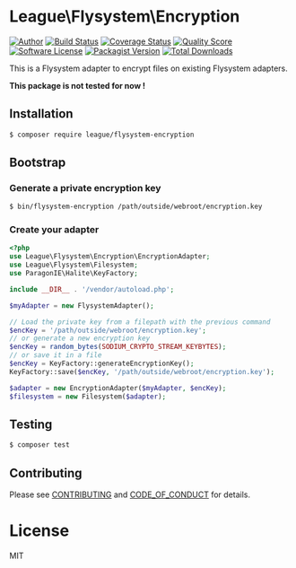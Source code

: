 # League\Flysystem\Encryption

[![Author](http://img.shields.io/badge/author-@guillaume--ro--fr-blue.svg?style=flat-square)](https://github.com/guillaume-ro-fr)
[![Build Status](https://img.shields.io/travis/guillaume-ro-fr/flysystem-encryption/master.svg?style=flat-square)](https://travis-ci.org/guillaume-ro-fr/flysystem-encryption)
[![Coverage Status](https://img.shields.io/scrutinizer/coverage/g/guillaume-ro-fr/flysystem-encryption.svg?style=flat-square)](https://scrutinizer-ci.com/g/guillaume-ro-fr/flysystem-encryption)
[![Quality Score](https://img.shields.io/scrutinizer/g/guillaume-ro-fr/flysystem-encryption.svg?style=flat-square)](https://scrutinizer-ci.com/g/guillaume-ro-fr/flysystem-encryption)
[![Software License](https://img.shields.io/badge/license-MIT-brightgreen.svg?style=flat-square)](LICENSE)
[![Packagist Version](https://img.shields.io/packagist/v/league/flysystem-encryption.svg?style=flat-square)](https://packagist.org/packages/league/flysystem-encryption)
[![Total Downloads](https://img.shields.io/packagist/dt/league/flysystem-encryption.svg?style=flat-square)](https://packagist.org/packages/league/flysystem-encryption)

This is a Flysystem adapter to encrypt files on existing Flysystem adapters.

**This package is not tested for now !**

## Installation

```bash
$ composer require league/flysystem-encryption
```

## Bootstrap

### Generate a private encryption key
```bash
$ bin/flysystem-encryption /path/outside/webroot/encryption.key
```

### Create your adapter

```php
<?php
use League\Flysystem\Encryption\EncryptionAdapter;
use League\Flysystem\Filesystem;
use ParagonIE\Halite\KeyFactory;

include __DIR__ . '/vendor/autoload.php';

$myAdapter = new FlysystemAdapter();

// Load the private key from a filepath with the previous command
$encKey = '/path/outside/webroot/encryption.key';
// or generate a new encryption key
$encKey = random_bytes(SODIUM_CRYPTO_STREAM_KEYBYTES);
// or save it in a file
$encKey = KeyFactory::generateEncryptionKey();
KeyFactory::save($encKey, '/path/outside/webroot/encryption.key');

$adapter = new EncryptionAdapter($myAdapter, $encKey);
$filesystem = new Filesystem($adapter);
```

## Testing

```bash
$ composer test
```

## Contributing

Please see [CONTRIBUTING](CONTRIBUTING.md) and [CODE_OF_CONDUCT](CODE_OF_CONDUCT.md) for details.

# License

MIT
